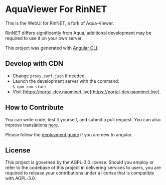 # AquaViewer For RinNET

This is the WebUI for RinNET, a fork of Aqua-Viewer. 

RinNET differs significantly from Aqua, additional development may be required to use it on your own server.

This project was generated with [Angular CLI](https://github.com/angular/angular-cli).

## Develop with CDN

- Change `proxy.conf.json` if needed
- Launch the development server with the command: <br>`$ npm run start `
- Visit [https://portal-dev.naominet.live](https://portal-dev.naominet.live).

## How to Contribute

You can write code, test it yourself, and submit a pull request. You can also improve translations [here](/src/assets/i18n).

Please follow the [deployment guide](https://angular.io/guide/deployment) if you are new to angular.

## License
This project is governed by the AGPL-3.0 license. Should you employ or refer to the codebase of this project in delivering services to users, you are required to release your contributions under a license that is compatible with AGPL-3.0.
